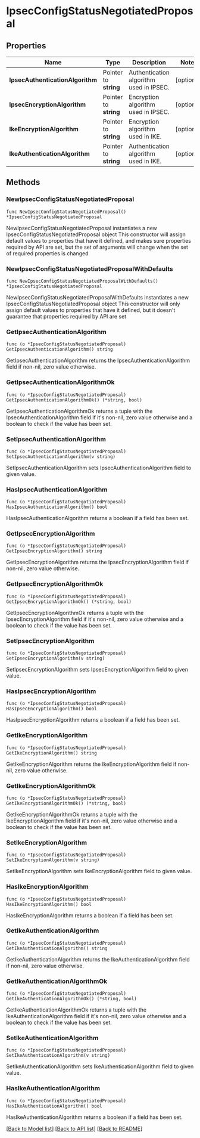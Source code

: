 # IpsecConfigStatusNegotiatedProposal

## Properties

Name | Type | Description | Notes
------------ | ------------- | ------------- | -------------
**IpsecAuthenticationAlgorithm** | Pointer to **string** | Authentication algorithm used in IPSEC. | [optional] 
**IpsecEncryptionAlgorithm** | Pointer to **string** | Encryption algorithm used in IPSEC. | [optional] 
**IkeEncryptionAlgorithm** | Pointer to **string** | Encryption algorithm used in IKE. | [optional] 
**IkeAuthenticationAlgorithm** | Pointer to **string** | Authentication algorithm used in IKE. | [optional] 

## Methods

### NewIpsecConfigStatusNegotiatedProposal

`func NewIpsecConfigStatusNegotiatedProposal() *IpsecConfigStatusNegotiatedProposal`

NewIpsecConfigStatusNegotiatedProposal instantiates a new IpsecConfigStatusNegotiatedProposal object
This constructor will assign default values to properties that have it defined,
and makes sure properties required by API are set, but the set of arguments
will change when the set of required properties is changed

### NewIpsecConfigStatusNegotiatedProposalWithDefaults

`func NewIpsecConfigStatusNegotiatedProposalWithDefaults() *IpsecConfigStatusNegotiatedProposal`

NewIpsecConfigStatusNegotiatedProposalWithDefaults instantiates a new IpsecConfigStatusNegotiatedProposal object
This constructor will only assign default values to properties that have it defined,
but it doesn't guarantee that properties required by API are set

### GetIpsecAuthenticationAlgorithm

`func (o *IpsecConfigStatusNegotiatedProposal) GetIpsecAuthenticationAlgorithm() string`

GetIpsecAuthenticationAlgorithm returns the IpsecAuthenticationAlgorithm field if non-nil, zero value otherwise.

### GetIpsecAuthenticationAlgorithmOk

`func (o *IpsecConfigStatusNegotiatedProposal) GetIpsecAuthenticationAlgorithmOk() (*string, bool)`

GetIpsecAuthenticationAlgorithmOk returns a tuple with the IpsecAuthenticationAlgorithm field if it's non-nil, zero value otherwise
and a boolean to check if the value has been set.

### SetIpsecAuthenticationAlgorithm

`func (o *IpsecConfigStatusNegotiatedProposal) SetIpsecAuthenticationAlgorithm(v string)`

SetIpsecAuthenticationAlgorithm sets IpsecAuthenticationAlgorithm field to given value.

### HasIpsecAuthenticationAlgorithm

`func (o *IpsecConfigStatusNegotiatedProposal) HasIpsecAuthenticationAlgorithm() bool`

HasIpsecAuthenticationAlgorithm returns a boolean if a field has been set.

### GetIpsecEncryptionAlgorithm

`func (o *IpsecConfigStatusNegotiatedProposal) GetIpsecEncryptionAlgorithm() string`

GetIpsecEncryptionAlgorithm returns the IpsecEncryptionAlgorithm field if non-nil, zero value otherwise.

### GetIpsecEncryptionAlgorithmOk

`func (o *IpsecConfigStatusNegotiatedProposal) GetIpsecEncryptionAlgorithmOk() (*string, bool)`

GetIpsecEncryptionAlgorithmOk returns a tuple with the IpsecEncryptionAlgorithm field if it's non-nil, zero value otherwise
and a boolean to check if the value has been set.

### SetIpsecEncryptionAlgorithm

`func (o *IpsecConfigStatusNegotiatedProposal) SetIpsecEncryptionAlgorithm(v string)`

SetIpsecEncryptionAlgorithm sets IpsecEncryptionAlgorithm field to given value.

### HasIpsecEncryptionAlgorithm

`func (o *IpsecConfigStatusNegotiatedProposal) HasIpsecEncryptionAlgorithm() bool`

HasIpsecEncryptionAlgorithm returns a boolean if a field has been set.

### GetIkeEncryptionAlgorithm

`func (o *IpsecConfigStatusNegotiatedProposal) GetIkeEncryptionAlgorithm() string`

GetIkeEncryptionAlgorithm returns the IkeEncryptionAlgorithm field if non-nil, zero value otherwise.

### GetIkeEncryptionAlgorithmOk

`func (o *IpsecConfigStatusNegotiatedProposal) GetIkeEncryptionAlgorithmOk() (*string, bool)`

GetIkeEncryptionAlgorithmOk returns a tuple with the IkeEncryptionAlgorithm field if it's non-nil, zero value otherwise
and a boolean to check if the value has been set.

### SetIkeEncryptionAlgorithm

`func (o *IpsecConfigStatusNegotiatedProposal) SetIkeEncryptionAlgorithm(v string)`

SetIkeEncryptionAlgorithm sets IkeEncryptionAlgorithm field to given value.

### HasIkeEncryptionAlgorithm

`func (o *IpsecConfigStatusNegotiatedProposal) HasIkeEncryptionAlgorithm() bool`

HasIkeEncryptionAlgorithm returns a boolean if a field has been set.

### GetIkeAuthenticationAlgorithm

`func (o *IpsecConfigStatusNegotiatedProposal) GetIkeAuthenticationAlgorithm() string`

GetIkeAuthenticationAlgorithm returns the IkeAuthenticationAlgorithm field if non-nil, zero value otherwise.

### GetIkeAuthenticationAlgorithmOk

`func (o *IpsecConfigStatusNegotiatedProposal) GetIkeAuthenticationAlgorithmOk() (*string, bool)`

GetIkeAuthenticationAlgorithmOk returns a tuple with the IkeAuthenticationAlgorithm field if it's non-nil, zero value otherwise
and a boolean to check if the value has been set.

### SetIkeAuthenticationAlgorithm

`func (o *IpsecConfigStatusNegotiatedProposal) SetIkeAuthenticationAlgorithm(v string)`

SetIkeAuthenticationAlgorithm sets IkeAuthenticationAlgorithm field to given value.

### HasIkeAuthenticationAlgorithm

`func (o *IpsecConfigStatusNegotiatedProposal) HasIkeAuthenticationAlgorithm() bool`

HasIkeAuthenticationAlgorithm returns a boolean if a field has been set.


[[Back to Model list]](../README.md#documentation-for-models) [[Back to API list]](../README.md#documentation-for-api-endpoints) [[Back to README]](../README.md)


